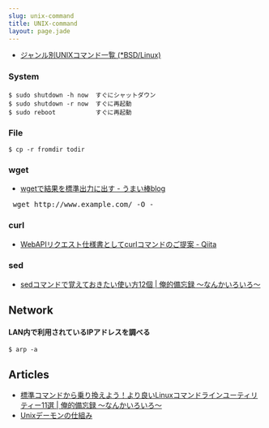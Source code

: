 ```yaml
---
slug: unix-command
title: UNIX-command
layout: page.jade
---
```


- [ジャンル別UNIXコマンド一覧 (*BSD/Linux)](http://x68000.q-e-d.net/~68user/unix/genre.html)

### System

    $ sudo shutdown -h now  すぐにシャットダウン
    $ sudo shutdown -r now  すぐに再起動
    $ sudo reboot           すぐに再起動

### File

    $ cp -r fromdir todir

### wget
- [wgetで結果を標準出力に出す - うまい棒blog](http://d.hatena.ne.jp/hogem/20090523/1243060141)

<pre>
 wget http://www.example.com/ -O -
</pre>

### curl
- [WebAPIリクエスト仕様書としてcurlコマンドのご提案 - Qiita](http://qiita.com/Hiraku/items/dfda2f8a5353b0742271)

### sed
- [sedコマンドで覚えておきたい使い方12個 | 俺的備忘録 〜なんかいろいろ〜](http://orebibou.com/2015/07/sed%E3%82%B3%E3%83%9E%E3%83%B3%E3%83%89%E3%81%A7%E8%A6%9A%E3%81%88%E3%81%A6%E3%81%8A%E3%81%8D%E3%81%9F%E3%81%84%E4%BD%BF%E3%81%84%E6%96%B912%E5%80%8B/)


## Network

#### LAN内で利用されているIPアドレスを調べる

    $ arp -a


## Articles

- [標準コマンドから乗り換えよう！より良いLinuxコマンドラインユーティリティー11選 | 俺的備忘録 〜なんかいろいろ〜](http://orebibou.com/2014/08/%e6%a8%99%e6%ba%96%e3%82%b3%e3%83%9e%e3%83%b3%e3%83%89%e3%81%8b%e3%82%89%e4%b9%97%e3%82%8a%e6%8f%9b%e3%81%88%e3%82%88%e3%81%86%ef%bc%81%e3%82%88%e3%82%8a%e8%89%af%e3%81%84linux%e3%82%b3%e3%83%9e/)
- [Unixデーモンの仕組み](https://engineering.otobank.co.jp/2015/03/12/daemon/)
